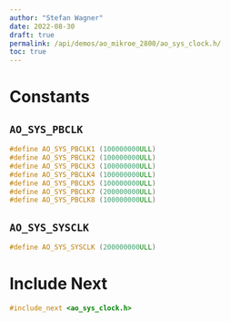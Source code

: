 ```yaml
---
author: "Stefan Wagner"
date: 2022-08-30
draft: true
permalink: /api/demos/ao_mikroe_2800/ao_sys_clock.h/
toc: true
---
```


# Constants

## `AO_SYS_PBCLK`

```c
#define AO_SYS_PBCLK1 (100000000ULL)
#define AO_SYS_PBCLK2 (100000000ULL)
#define AO_SYS_PBCLK3 (100000000ULL)
#define AO_SYS_PBCLK4 (100000000ULL)
#define AO_SYS_PBCLK5 (100000000ULL)
#define AO_SYS_PBCLK7 (200000000ULL)
#define AO_SYS_PBCLK8 (100000000ULL)
```

## `AO_SYS_SYSCLK`

```c
#define AO_SYS_SYSCLK (200000000ULL)
```

# Include Next

```c
#include_next <ao_sys_clock.h>
```
